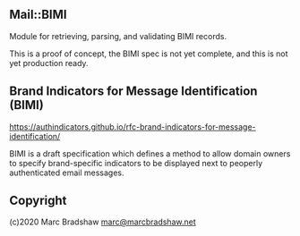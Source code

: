 Mail::BIMI
----------

Module for retrieving, parsing, and validating BIMI records.

This is a proof of concept, the BIMI spec is not yet complete, and this is
not yet production ready.

Brand Indicators for Message Identification (BIMI)
--------------------------------------------------

https://authindicators.github.io/rfc-brand-indicators-for-message-identification/

BIMI is a draft specification which defines a method to allow domain owners to specify
brand-specific indicators to be displayed next to peoperly authenticated email messages.

Copyright
---------

(c)2020 Marc Bradshaw <marc@marcbradshaw.net>

